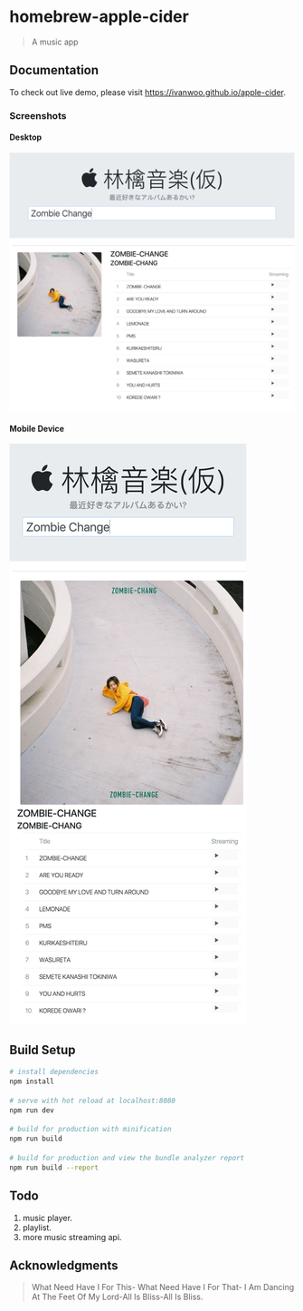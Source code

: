 # homebrew-apple-cider

> A  music app

## Documentation
To check out live demo, please visit https://ivanwoo.github.io/apple-cider.

### Screenshots
#### Desktop
![desktop capture](https://github.com/IvanWoo/homebrew-apple-cider/blob/master/screenshots/desktop.png)
#### Mobile Device
![mobile capture](https://github.com/IvanWoo/homebrew-apple-cider/blob/master/screenshots/mobile%20device.png)

## Build Setup

``` bash
# install dependencies
npm install

# serve with hot reload at localhost:8080
npm run dev

# build for production with minification
npm run build

# build for production and view the bundle analyzer report
npm run build --report
```

## Todo
1. music player.
2. playlist.
3. more music streaming api.

## Acknowledgments

> What Need Have I For This- What Need Have I For That- I Am Dancing At The Feet Of My Lord-All Is Bliss-All Is Bliss.
